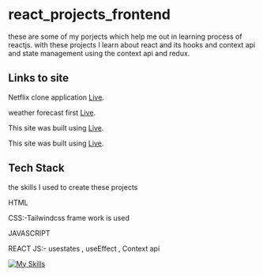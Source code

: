 
# react_projects_frontend

these are some of my porjects which help me out in learning process of reactjs. with these projects I learn about react and its hooks and context api and state management using the context api and redux.

## Links to site

Netflix clone application [Live](https://netflix-clone-18d11.web.app/).

weather forecast first [Live](https://weatherforecastmeet.netlify.app/).

This site was built using [Live](https://astounding-parfait-ee811a.netlify.app/).

This site was built using [Live](https://weatherreportsny.netlify.app/).



## Tech Stack

the  skills I used to create these projects

HTML

CSS:-Tailwindcss frame work is used 

JAVASCRIPT

REACT JS:- usestates , useEffect , Context api



[![My Skills](https://skillicons.dev/icons?i=html,css,js,react)](https://skillicons.dev)



